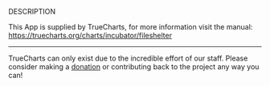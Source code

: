 DESCRIPTION


This App is supplied by TrueCharts, for more information visit the manual: https://truecharts.org/charts/incubator/fileshelter

---

TrueCharts can only exist due to the incredible effort of our staff.
Please consider making a [donation](https://truecharts.org/docs/about/sponsor) or contributing back to the project any way you can!
